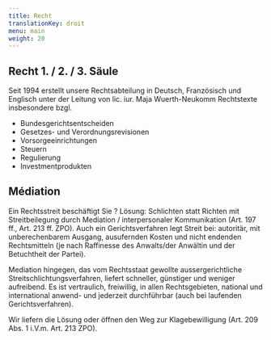 ```yaml
---
title: Recht
translationKey: droit
menu: main
weight: 20
---
```



## Recht 1. / 2. / 3. Säule

Seit 1994 erstellt unsere Rechtsabteilung in Deutsch, Französisch und Englisch unter der Leitung von lic. iur. Maja Wuerth-Neukomm Rechtstexte insbesondere bzgl.

- Bundesgerichtsentscheiden
- Gesetzes- und Verordnungsrevisionen
- Vorsorgeeinrichtungen
- Steuern
- Regulierung
- Investmentprodukten

## Médiation
Ein Rechtsstreit beschäftigt Sie ? Lösung: Schlichten statt Richten mit Streitbeilegung durch Mediation / interpersonaler Kommunikation (Art. 197 ff., Art. 213 ff. ZPO).
Auch ein Gerichtsverfahren legt Streit bei: autoritär, mit unberechenbarem Ausgang, ausufernden Kosten und nicht endenden Rechtsmitteln (je nach Raffinesse des Anwalts/der Anwältin und der Betuchtheit der Partei).  

Mediation hingegen, das vom Rechtsstaat gewollte aussergerichtliche Streitschlichtungsverfahren, liefert schneller, günstiger und weniger aufreibend. Es ist vertraulich, freiwillig, in allen Rechtsgebieten, national und international anwend- und jederzeit durchführbar (auch bei laufenden Gerichtsverfahren). 

Wir liefern die Lösung oder öffnen den Weg zur Klagebewilligung (Art. 209 Abs. 1 i.V.m. Art. 213 ZPO).
